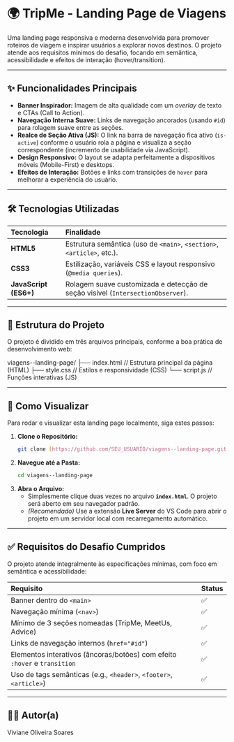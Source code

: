 # 🌍 TripMe - Landing Page de Viagens

Uma landing page responsiva e moderna desenvolvida para promover roteiros de viagem e inspirar usuários a explorar novos destinos. O projeto atende aos requisitos mínimos do desafio, focando em semântica, acessibilidade e efeitos de interação (hover/transition).

---

## ✨ Funcionalidades Principais

* **Banner Inspirador:** Imagem de alta qualidade com um *overlay* de texto e CTAs (Call to Action).
* **Navegação Interna Suave:** Links de navegação ancorados (usando `#id`) para rolagem suave entre as seções.
* **Realce de Seção Ativa (JS):** O link na barra de navegação fica ativo (`is-active`) conforme o usuário rola a página e visualiza a seção correspondente (incremento de usabilidade via JavaScript).
* **Design Responsivo:** O layout se adapta perfeitamente a dispositivos móveis (Mobile-First) e desktops.
* **Efeitos de Interação:** Botões e links com transições de `hover` para melhorar a experiência do usuário.

---

## 🛠️ Tecnologias Utilizadas

| Tecnologia | Finalidade |
| :--- | :--- |
| **HTML5** | Estrutura semântica (uso de `<main>`, `<section>`, `<article>`, etc.). |
| **CSS3** | Estilização, variáveis CSS e layout responsivo (`@media queries`). |
| **JavaScript (ES6+)** | Rolagem suave customizada e detecção de seção visível (`IntersectionObserver`). |

---

## 📂 Estrutura do Projeto

O projeto é dividido em três arquivos principais, conforme a boa prática de desenvolvimento web:

viagens--landing-page/
├── index.html       // Estrutura principal da página (HTML)
├── style.css        // Estilos e responsividade (CSS)
└── script.js        // Funções interativas (JS)

---

## 🚀 Como Visualizar

Para rodar e visualizar esta landing page localmente, siga estes passos:

1.  **Clone o Repositório:**
    ```bash
    git clone [https://github.com/SEU_USUARIO/viagens--landing-page.git](https://github.com/SEU_USUARIO/viagens--landing-page.git)
    ```
2.  **Navegue até a Pasta:**
    ```bash
    cd viagens--landing-page
    ```
3.  **Abra o Arquivo:**
    * Simplesmente clique duas vezes no arquivo **`index.html`**. O projeto será aberto em seu navegador padrão.
    * *(Recomendado)* Use a extensão **Live Server** do VS Code para abrir o projeto em um servidor local com recarregamento automático.

---

## ✅ Requisitos do Desafio Cumpridos

O projeto atende integralmente às especificações mínimas, com foco em semântica e acessibilidade:

| Requisito | Status |
| :--- | :--- |
| Banner dentro do `<main>` | ✅ |
| Navegação mínima (`<nav>`) | ✅ |
| Mínimo de 3 seções nomeadas (TripMe, MeetUs, Advice) | ✅ |
| Links de navegação internos (`href="#id"`) | ✅ |
| Elementos interativos (âncoras/botões) com efeito `:hover` e `transition` | ✅ |
| Uso de tags semânticas (e.g., `<header>`, `<footer>`, `<article>`) | ✅ |

---

## 👨‍💻 Autor(a)

Viviane Oliveira Soares
